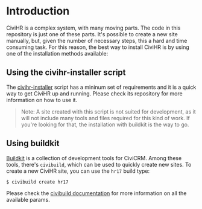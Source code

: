 # Introduction

CiviHR is a complex system, with many moving parts. The code in this repository is just one of these parts. It's possible to create a new site manually, but, given the number of necessary steps, this a hard and time consuming task. For this reason, the best way to install CiviHR is by using one of the installation methods available: 

## Using the civihr-installer script

The [civihr-installer](https://github.com/compucorp/civihr-installer) script has a mininum set of requirements and it is a quick way to get CiviHR up and running. Please check its repository for more information on how to use it.

> Note: A site created with this script is not suited for development, as it will not include many tools and files required for this kind of work. If you're looking for that, the installation with buildkit is the way to go. 

## Using buildkit

[Buildkit](https://github.com/civicrm/civicrm-buildkit) is a collection of development tools for CiviCRM. Among these tools, there's `civibuild`, which can be used to quickly create new sites. To create a new CiviHR site, you can use the `hr17` build type:

```
$ civibuild create hr17
```

Please check the [civibuild documentation](https://docs.civicrm.org/dev/en/latest/tools/civibuild/) for more information on all the available params. 
